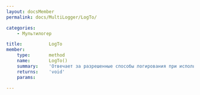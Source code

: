 ```yaml
---
layout: docsMember
permalink: docs/MultiLogger/LogTo/

categories:
    - Мультилогер

title:          LogTo
member:
    type:       method
    name:       LogTo()
    summary:    'Отвечает за разрешенные способы логирования при использовании множественного логирования.'
    returns:    'void'
    params:

---
```


